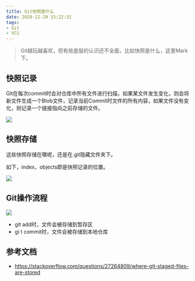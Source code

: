 ```yaml
---
title: Git快照是什么
date: 2020-12-20 15:22:32
tags:
- Git
- VCS
---
```


> Git越玩越喜欢，但有些底层的认识还不全面，比如快照是什么，这里Mark下。



## 快照记录

Git在每次commit时会对仓库中所有文件进行扫描，如果某文件发生变化，则会将新文件生成一个Blob文件，记录当前Commit时文件的所有内容，如果文件没有变化，则记录一个链接指向之前存储的文件。



![](https://static.1991421.cn/2020/2020-12-20-153213.jpeg)



## 快照存储

这些快照存储在哪呢，还是在.git隐藏文件夹下。

如下，index，objects即是快照记录的位置。

![](https://static.1991421.cn/2020/2020-12-20-154131.jpeg)


## Git操作流程



![](https://static.1991421.cn/2020/2020-12-20-154508.jpeg)



- git add时，文件会被存储到暂存区
- gi t commit时，文件会被存储到本地仓库



## 参考文档

- https://stackoverflow.com/questions/27264809/where-git-staged-files-are-stored
